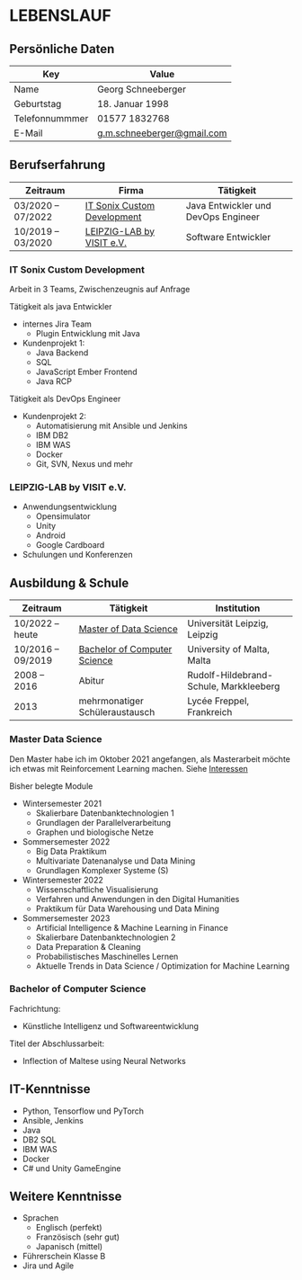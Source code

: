 # LEBENSLAUF

## Persönliche Daten

| Key  | Value |
| ------------- | ------------- |
| Name  | Georg Schneeberger  |
| Geburtstag  | 18. Januar 1998  |
| Telefonnummmer | 01577 1832768 |
| E-Mail | g.m.schneeberger@gmail.com |

## Berufserfahrung

| Zeitraum  | Firma | Tätigkeit |
| ------------- | ------- | ------------- |
| 03/2020 – 07/2022  | [IT Sonix Custom Development](#IT-Sonix-Custom-Development)  | Java Entwickler und DevOps Engineer |
| 10/2019 – 03/2020  | [LEIPZIG-LAB by VISIT e.V.](#LEIPZIG-LAB-by-VISIT-e.V.)  | Software Entwickler |


### IT Sonix Custom Development

Arbeit in 3 Teams, Zwischenzeugnis auf Anfrage

Tätigkeit als java Entwickler
* internes Jira Team 
	* Plugin Entwicklung mit Java
* Kundenprojekt 1:
    * Java Backend
	* SQL
	* JavaScript Ember Frontend
	* Java RCP

Tätigkeit als DevOps Engineer
* Kundenprojekt 2:
	* Automatisierung mit Ansible und Jenkins
	* IBM DB2
    * IBM WAS
	* Docker
    * Git, SVN, Nexus und mehr
		

### LEIPZIG-LAB by VISIT e.V.

* Anwendungsentwicklung
    * Opensimulator
    * Unity
    * Android
    * Google Cardboard
* Schulungen und Konferenzen

## Ausbildung & Schule

| Zeitraum  | Tätigkeit | Institution |
| ------------- | ------- | ------------- |
| 10/2022 – heute  | [Master of Data Science](#Master-Data-Science)  | Universität Leipzig, Leipzig |
| 10/2016 – 09/2019  | [Bachelor of Computer Science](#Bachelor-of-Computer-Science)  | University of Malta, Malta |
| 2008 – 2016  | Abitur  | Rudolf-Hildebrand-Schule, Markkleeberg |
| 2013  | mehrmonatiger Schüleraustausch | Lycée Freppel, Frankreich |

### Master Data Science

Den Master habe ich im Oktober 2021 angefangen, als Masterarbeit möchte ich etwas mit Reinforcement Learning machen. Siehe [Interessen](./interessen.md)

Bisher belegte Module
* Wintersemester 2021
    * Skalierbare Datenbanktechnologien 1
    * Grundlagen der Parallelverarbeitung
    * Graphen und biologische Netze
* Sommersemester 2022
    * Big Data Praktikum
    * Multivariate Datenanalyse und Data Mining
    * Grundlagen Komplexer Systeme (S)
* Wintersemester 2022
    * Wissenschaftliche Visualisierung
    * Verfahren und Anwendungen in den Digital Humanities
    * Praktikum für Data Warehousing und Data Mining
* Sommersemester 2023
    * Artificial Intelligence & Machine Learning in Finance
    * Skalierbare Datenbanktechnologien 2
    * Data Preparation & Cleaning
    * Probabilistisches Maschinelles Lernen
    * Aktuelle Trends in Data Science / Optimization for Machine Learning

### Bachelor of Computer Science

Fachrichtung: 
* Künstliche Intelligenz und  Softwareentwicklung

Titel der Abschlussarbeit: 
* Inflection of Maltese using Neural	Networks

## IT-Kenntnisse

* Python, Tensorflow und PyTorch
* Ansible, Jenkins
* Java
* DB2 SQL
* IBM WAS
* Docker
* C# und Unity GameEngine


## Weitere Kenntnisse

* Sprachen
    * Englisch (perfekt)
    * Französisch (sehr gut)
    * Japanisch (mittel)
* Führerschein Klasse B
* Jira und Agile





